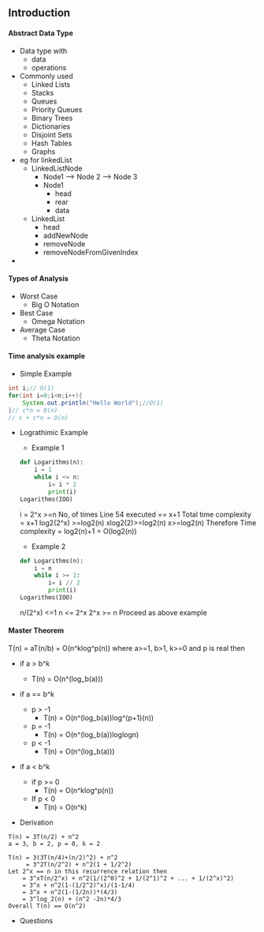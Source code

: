 ## Introduction

#### Abstract Data Type
- Data type with
    - data
    - operations
- Commonly used
    - Linked Lists
    - Stacks
    - Queues
    - Priority Queues
    - Binary Trees
    - Dictionaries
    - Disjoint Sets
    - Hash Tables
    - Graphs
- eg for linkedList
    - LinkedListNode
        - Node1 --> Node 2 --> Node 3
        - Node1
            - head
            - rear
            - data
    - LinkedList
        - head
        - addNewNode
        - removeNode
        - removeNodeFromGivenIndex
- 

#### Types of Analysis
- Worst Case
    - Big O Notation
- Best Case
    - Omega Notation
- Average Case
    - Theta Notation

#### Time analysis example
- Simple Example
```java
int i;// O(1)
for(int i=0;i<n;i++){
    System.out.println("Hello World");//O(1)
}// c*n = O(n)
// c + c*n = O(n)
```

- Lograthimic Example
    - Example 1
    ```python
    def Logarithms(n):
        i = 1
        while i <= n:
            i= i * 2
            print(i)
    Logarithms(IOO)
    ```
    i = 2^x >=n
    No, of times Line 54 executed == x+1
    Total time complexity = x+1
    log2(2^x) >=log2(n)
    xlog2(2)>=log2(n)
    x>=log2(n)
    Therefore
        Time complexity = log2(n)+1 = O(log2(n))

    - Example 2
    ```python
    def Logarithms(n):
        i = n
        while i >= 1:
            i= i // 2
            print(i)
    Logarithms(IOO)
    ```
    n/(2^x) <=1
    n <= 2^x
    2^x >= n
    Proceed as above example

#### Master Theorem
T(n) = aT(n/b) + O(n^klog^p(n))
where a>=1, b>1, k>=0 and p is real then

- if a > b^k
    - T(n) = O(n^(log_b(a)))
- if a == b^k
    - p > -1
        - T(n) = O(n^(log_b(a))log^(p+1)(n))
    - p = -1
        - T(n) = O(n^(log_b(a))loglogn)
    - p < -1
        - T(n) = O(n^(log_b(a)))
- if a < b^k
    - if p >= 0
        - T(n) = O(n^klog^p(n))
    - If p < 0
        - T(n) = O(n^k)

- Derivation
```
T(n) = 3T(n/2) + n^2
a = 3, b = 2, p = 0, k = 2

T(n) = 3(3T(n/4)+(n/2)^2) + n^2
     = 3^2T(n/2^2) + n^2(1 + 1/2^2)
Let 2^x == n in this recurrence relation then
    = 3^xT(n/2^x) + n^2(1/(2^0)^2 + 1/(2^1)^2 + ... + 1/(2^x)^2)
    = 3^x + n^2(1-(1/2^2)^x)/(1-1/4)
    = 3^x + n^2(1-(1/2n))*(4/3)
    = 3^log_2(n) + (n^2 -2n)*4/3
Overall T(n) == O(n^2)
```
- Questions
